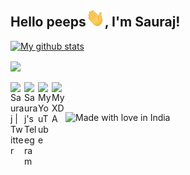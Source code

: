 <h2>Hello peeps<img src="https://raw.githubusercontent.com/ABSphreak/ABSphreak/master/gifs/Hi.gif" width="30px">, I'm Sauraj!</h2>

[![My github stats](https://github-readme-stats.vercel.app/api?username=noobyysauraj&theme=vision-friendly-dark&show_icons=true&count_private=true)](https://github.com/noobyysauraj?tab=repositories)

<a href="https://github.com/noobyysauraj">

  <img align="center" src="https://github-readme-stats.vercel.app/api/top-langs/?username=noobyysauraj&theme=vision-friendly-dark&count_private=true&layout=compact" />
</a>

<br />
<br />
<a href="https://twitter.com/ksauraj">
  <img align="left" alt="Sauraj | Twitter " width="22px" src="https://cdn.jsdelivr.net/npm/simple-icons@v3/icons/twitter.svg" />
</a>
<a href="https://t.me/ksauraj">
  <img align="left" alt="Sauraj's Telegram" width="22px" src="https://cdn.jsdelivr.net/npm/simple-icons@v3/icons/telegram.svg" />
</a>
<a href="https://youtube.com/c/SaurajGaming">
  <img align="left" alt="My YouTube" width="22px" src="https://cdn.jsdelivr.net/npm/simple-icons@v3/icons/youtube.svg" />
</a>  
  <a href="https://forum.xda-developers.com/m/ksauraj.11493659/">
  <img align="left" alt="My XDA" width="22px" src="https://cdn.jsdelivr.net/npm/simple-icons@3.3.0/icons/xdadevelopers.svg" />
</a>

<br />
<br />

![Made with love in India](https://madewithlove.now.sh/in?heart=true&template=for-the-badge)
